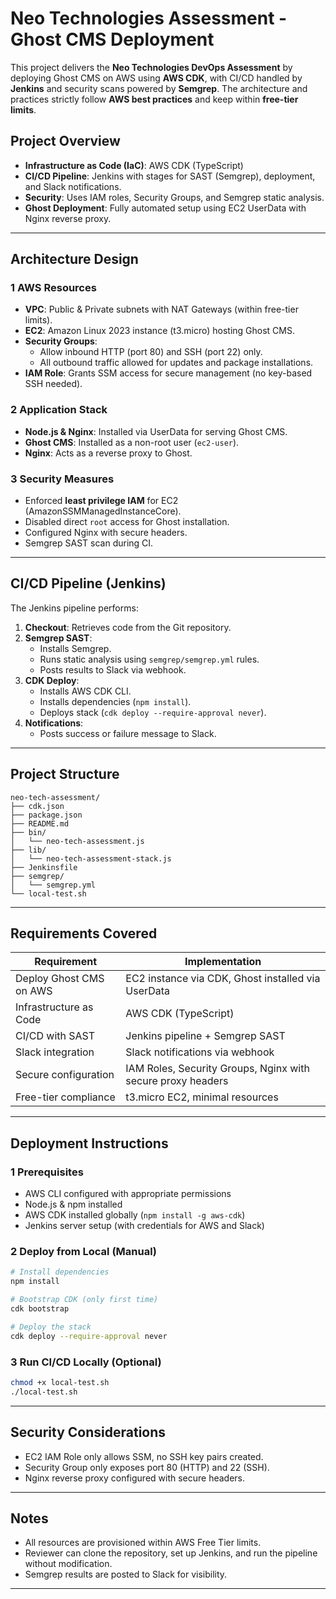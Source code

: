 
# Neo Technologies Assessment - Ghost CMS Deployment

This project delivers the **Neo Technologies DevOps Assessment** by deploying Ghost CMS on AWS using **AWS CDK**, with CI/CD handled by **Jenkins** and security scans powered by **Semgrep**. The architecture and practices strictly follow **AWS best practices** and keep within **free-tier limits**.

##  Project Overview

- **Infrastructure as Code (IaC)**: AWS CDK (TypeScript)
- **CI/CD Pipeline**: Jenkins with stages for SAST (Semgrep), deployment, and Slack notifications.
- **Security**: Uses IAM roles, Security Groups, and Semgrep static analysis.
- **Ghost Deployment**: Fully automated setup using EC2 UserData with Nginx reverse proxy.

---

##  Architecture Design

### 1️ AWS Resources
- **VPC**: Public & Private subnets with NAT Gateways (within free-tier limits).
- **EC2**: Amazon Linux 2023 instance (t3.micro) hosting Ghost CMS.
- **Security Groups**:
  - Allow inbound HTTP (port 80) and SSH (port 22) only.
  - All outbound traffic allowed for updates and package installations.
- **IAM Role**: Grants SSM access for secure management (no key-based SSH needed).

### 2️ Application Stack
- **Node.js & Nginx**: Installed via UserData for serving Ghost CMS.
- **Ghost CMS**: Installed as a non-root user (`ec2-user`).
- **Nginx**: Acts as a reverse proxy to Ghost.

### 3️ Security Measures
- Enforced **least privilege IAM** for EC2 (AmazonSSMManagedInstanceCore).
- Disabled direct `root` access for Ghost installation.
- Configured Nginx with secure headers.
- Semgrep SAST scan during CI.

---

##  CI/CD Pipeline (Jenkins)

The Jenkins pipeline performs:
1. **Checkout**: Retrieves code from the Git repository.
2. **Semgrep SAST**:
   - Installs Semgrep.
   - Runs static analysis using `semgrep/semgrep.yml` rules.
   - Posts results to Slack via webhook.
3. **CDK Deploy**:
   - Installs AWS CDK CLI.
   - Installs dependencies (`npm install`).
   - Deploys stack (`cdk deploy --require-approval never`).
4. **Notifications**:
   - Posts success or failure message to Slack.

---

##  Project Structure

```
neo-tech-assessment/
├── cdk.json
├── package.json
├── README.md
├── bin/
│   └── neo-tech-assessment.js
├── lib/
│   └── neo-tech-assessment-stack.js
├── Jenkinsfile
├── semgrep/
│   └── semgrep.yml
└── local-test.sh
```

---

##  Requirements Covered

| Requirement                       | Implementation                                                |
|------------------------------------|----------------------------------------------------------------|
| Deploy Ghost CMS on AWS           | EC2 instance via CDK, Ghost installed via UserData            |
| Infrastructure as Code            | AWS CDK (TypeScript)                                          |
| CI/CD with SAST                   | Jenkins pipeline + Semgrep SAST                               |
| Slack integration                 | Slack notifications via webhook                               |
| Secure configuration              | IAM Roles, Security Groups, Nginx with secure proxy headers   |
| Free-tier compliance              | t3.micro EC2, minimal resources                               |

---

##  Deployment Instructions

### 1️ Prerequisites
- AWS CLI configured with appropriate permissions
- Node.js & npm installed
- AWS CDK installed globally (`npm install -g aws-cdk`)
- Jenkins server setup (with credentials for AWS and Slack)

### 2️ Deploy from Local (Manual)
```bash
# Install dependencies
npm install

# Bootstrap CDK (only first time)
cdk bootstrap

# Deploy the stack
cdk deploy --require-approval never
```

### 3️ Run CI/CD Locally (Optional)
```bash
chmod +x local-test.sh
./local-test.sh
```

---

##  Security Considerations
- EC2 IAM Role only allows SSM, no SSH key pairs created.
- Security Group only exposes port 80 (HTTP) and 22 (SSH).
- Nginx reverse proxy configured with secure headers.

---

##  Notes
- All resources are provisioned within AWS Free Tier limits.
- Reviewer can clone the repository, set up Jenkins, and run the pipeline without modification.
- Semgrep results are posted to Slack for visibility.

---
